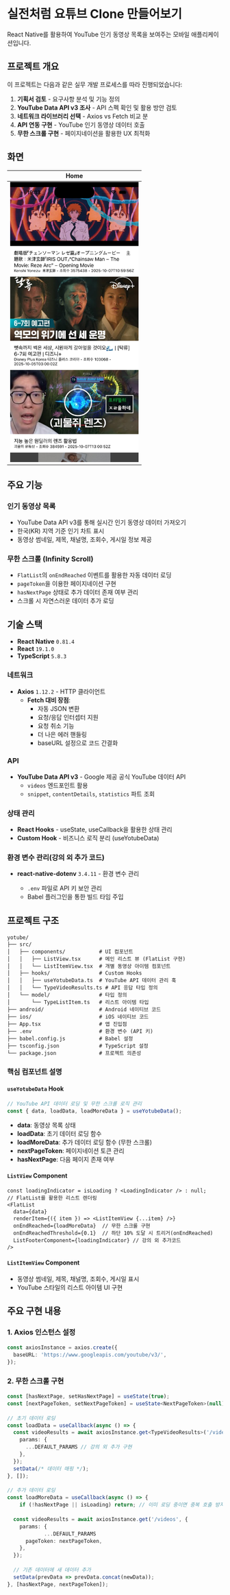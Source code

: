 # 실전처럼 요튜브 Clone 만들어보기

React Native를 활용하여 YouTube 인기 동영상 목록을 보여주는 모바일 애플리케이션입니다. 

## 프로젝트 개요

이 프로젝트는 다음과 같은 실무 개발 프로세스를 따라 진행되었습니다:

1. **기획서 검토** - 요구사항 분석 및 기능 정의
2. **YouTube Data API v3 조사** - API 스펙 확인 및 활용 방안 검토
3. **네트워크 라이브러리 선택** - Axios vs Fetch 비교 분
4. **API 연동 구현** - YouTube 인기 동영상 데이터 호출
5. **무한 스크롤 구현** - 페이지네이션을 활용한 UX 최적화

## 화면
|Home|
|-|
|<img src="./screenshot/home_1.png" width="300" />|

## 주요 기능

### 인기 동영상 목록
- YouTube Data API v3를 통해 실시간 인기 동영상 데이터 가져오기
- 한국(KR) 지역 기준 인기 차트 표시
- 동영상 썸네일, 제목, 채널명, 조회수, 게시일 정보 제공

### 무한 스크롤 (Infinity Scroll)
- `FlatList`의 `onEndReached` 이벤트를 활용한 자동 데이터 로딩
- `pageToken`을 이용한 페이지네이션 구현
- `hasNextPage` 상태로 추가 데이터 존재 여부 관리
- 스크롤 시 자연스러운 데이터 추가 로딩

## 기술 스택

- **React Native** `0.81.4`
- **React** `19.1.0` 
- **TypeScript** `5.8.3`

### 네트워크
- **Axios** `1.12.2` - HTTP 클라이언트
  - **Fetch 대비 장점**:
    - 자동 JSON 변환
    - 요청/응답 인터셉터 지원
    - 요청 취소 기능
    - 더 나은 에러 핸들링
    - baseURL 설정으로 코드 간결화

### API
- **YouTube Data API v3** - Google 제공 공식 YouTube 데이터 API
  - `videos` 엔드포인트 활용
  - `snippet`, `contentDetails`, `statistics` 파트 조회

### 상태 관리
- **React Hooks** - useState, useCallback을 활용한 상태 관리
- **Custom Hook** - 비즈니스 로직 분리 (useYotubeData)

### 환경 변수 관리(강의 외 추가 코드)
- **react-native-dotenv** `3.4.11` - 환경 변수 관리
  
  - `.env` 파일로 API 키 보안 관리
  - Babel 플러그인을 통한 빌드 타임 주입
  
  

## 프로젝트 구조

```
yotube/
├── src/
│   ├── components/           # UI 컴포넌트
│   │   ├── ListView.tsx      # 메인 리스트 뷰 (FlatList 구현)
│   │   └── ListItemView.tsx  # 개별 동영상 아이템 컴포넌트
│   ├── hooks/                # Custom Hooks
│   │   ├── useYotubeData.ts  # YouTube API 데이터 관리 훅
│   │   └── TypeVideoResults.ts # API 응답 타입 정의
│   └── model/                # 타입 정의
│       └── TypeListItem.ts   # 리스트 아이템 타입
├── android/                  # Android 네이티브 코드
├── ios/                      # iOS 네이티브 코드
├── App.tsx                   # 앱 진입점
├── .env                      # 환경 변수 (API 키)
├── babel.config.js           # Babel 설정
├── tsconfig.json             # TypeScript 설정
└── package.json              # 프로젝트 의존성
```

### 핵심 컴포넌트 설명

#### `useYotubeData` Hook
```ts
// YouTube API 데이터 로딩 및 무한 스크롤 로직 관리
const { data, loadData, loadMoreData } = useYotubeData();
```
- **data**: 동영상 목록 상태
- **loadData**: 초기 데이터 로딩 함수
- **loadMoreData**: 추가 데이터 로딩 함수 (무한 스크롤)
- **nextPageToken**: 페이지네이션 토큰 관리
- **hasNextPage**: 다음 페이지 존재 여부

#### `ListView` Component
```tsx
const loadingIndicator = isLoading ? <LoadingIndicator /> : null;
// FlatList를 활용한 리스트 렌더링
<FlatList
  data={data}
  renderItem={({ item }) => <ListItemView {...item} />}
  onEndReached={loadMoreData}  // 무한 스크롤 구현
  onEndReachedThreshold={0.1}  // 하단 10% 도달 시 트리거(onEndReached)
  ListFooterComponent={loadingIndicator} // 강의 외 추가코드
/>

```

#### `ListItemView` Component
- 동영상 썸네일, 제목, 채널명, 조회수, 게시일 표시
- YouTube 스타일의 리스트 아이템 UI 구현

## 주요 구현 내용

### 1. Axios 인스턴스 설정

```typescript
const axiosInstance = axios.create({
  baseURL: 'https://www.googleapis.com/youtube/v3/',
});
```

### 2. 무한 스크롤 구현

```typescript
const [hasNextPage, setHasNextPage] = useState(true);
const [nextPageToken, setNextPageToken] = useState<NextPageToken>(null); // 강의 외 추가 구현

// 초기 데이터 로딩
const loadData = useCallback(async () => {
  const videoResults = await axiosInstance.get<TypeVideoResults>('/videos', { // 강의 외 추가 구현
    params: {
      ...DEFAULT_PARAMS // 강의 외 추가 구현
    },    
  });
  setData(/* 데이터 매핑 */);
}, []);

// 추가 데이터 로딩
const loadMoreData = useCallback(async () => {
	if (!hasNextPage || isLoading) return; // 이미 로딩 중이면 중복 호출 방지
  
  const videoResults = await axiosInstance.get('/videos', {
    params: {
			...DEFAULT_PARAMS
      pageToken: nextPageToken,
    },
  });
  
  // 기존 데이터에 새 데이터 추가
  setData(prevData => prevData.concat(newData));
}, [hasNextPage, nextPageToken]);
```
